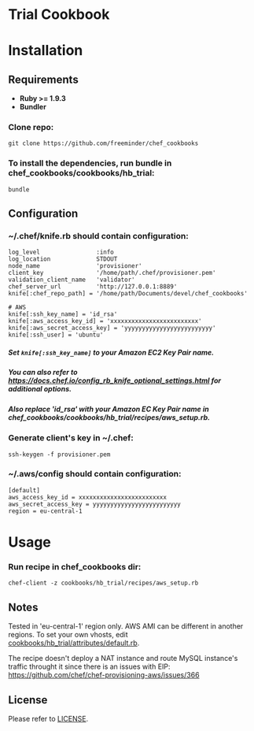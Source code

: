 Trial Cookbook
==============

# Installation
## Requirements

* **Ruby >= 1.9.3**
* **Bundler**

### Clone repo:

    git clone https://github.com/freeminder/chef_cookbooks

### To install the dependencies, run bundle in chef_cookbooks/cookbooks/hb_trial:

    bundle

## Configuration
### ~/.chef/knife.rb should contain configuration:

    log_level                :info
    log_location             STDOUT
    node_name                'provisioner'
    client_key               '/home/path/.chef/provisioner.pem'
    validation_client_name   'validator'
    chef_server_url          'http://127.0.0.1:8889'
    knife[:chef_repo_path] = '/home/path/Documents/devel/chef_cookbooks'

    # AWS
    knife[:ssh_key_name] = 'id_rsa'
    knife[:aws_access_key_id] = 'xxxxxxxxxxxxxxxxxxxxxxxxx'
    knife[:aws_secret_access_key] = 'yyyyyyyyyyyyyyyyyyyyyyyyy'
    knife[:ssh_user] = 'ubuntu'

##### Set `knife[:ssh_key_name]` to your Amazon EC2 Key Pair name.
##### You can also refer to https://docs.chef.io/config_rb_knife_optional_settings.html for additional options.

##### Also replace 'id_rsa' with your Amazon EC Key Pair name in chef_cookbooks/cookbooks/hb_trial/recipes/aws_setup.rb.

### Generate client's key in ~/.chef:

    ssh-keygen -f provisioner.pem


### ~/.aws/config should contain configuration:

    [default]
    aws_access_key_id = xxxxxxxxxxxxxxxxxxxxxxxxx
    aws_secret_access_key = yyyyyyyyyyyyyyyyyyyyyyyyy
    region = eu-central-1

# Usage
### Run recipe in chef_cookbooks dir:

    chef-client -z cookbooks/hb_trial/recipes/aws_setup.rb


## Notes
Tested in 'eu-central-1' region only. AWS AMI can be different in another regions.
To set your own vhosts, edit [cookbooks/hb_trial/attributes/default.rb](attributes/default.rb).

The recipe doesn't deploy a NAT instance and route MySQL instance's traffic throught it since there is an issues with EIP:
https://github.com/chef/chef-provisioning-aws/issues/366

## License

Please refer to [LICENSE](/LICENSE).
